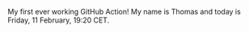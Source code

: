 My first ever working GitHub Action!
My name is Thomas and today is Friday, 11 February, 19:20 CET. 
